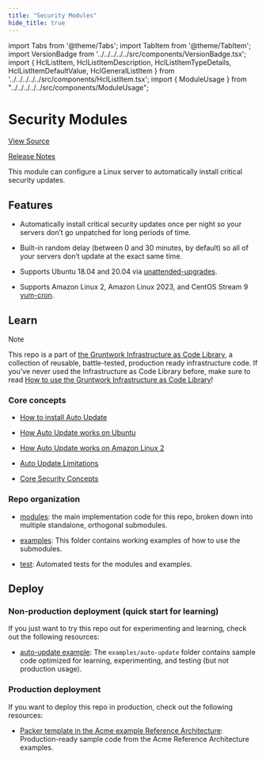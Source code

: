 ```yaml
---
title: "Security Modules"
hide_title: true
---
```


import Tabs from '@theme/Tabs';
import TabItem from '@theme/TabItem';
import VersionBadge from '../../../../../src/components/VersionBadge.tsx';
import { HclListItem, HclListItemDescription, HclListItemTypeDetails, HclListItemDefaultValue, HclGeneralListItem } from '../../../../../src/components/HclListItem.tsx';
import { ModuleUsage } from "../../../../../src/components/ModuleUsage";

<VersionBadge repoTitle="Security Modules" version="0.75.14" lastModifiedVersion="0.75.13"/>

# Security Modules

<a href="https://github.com/gruntwork-io/terraform-aws-security/tree/v0.75.14/modules/auto-update" className="link-button" title="View the source code for this module in GitHub.">View Source</a>

<a href="https://github.com/gruntwork-io/terraform-aws-security/releases/tag/v0.75.13" className="link-button" title="Release notes for only versions which impacted this module.">Release Notes</a>

This module can configure a Linux server to automatically install critical security updates.

## Features

*   Automatically install critical security updates once per night so your servers don’t go unpatched for long periods of time.

*   Built-in random delay (between 0 and 30 minutes, by default) so all of your servers don’t update at the exact same time.

*   Supports Ubuntu 18.04 and 20.04 via [unattended-upgrades](https://help.ubuntu.com/lts/serverguide/automatic-updates.html).

*   Supports Amazon Linux 2, Amazon Linux 2023, and CentOS Stream 9 [yum-cron](http://man7.org/linux/man-pages/man8/yum-cron.8.html).

## Learn

Note

This repo is a part of [the Gruntwork Infrastructure as Code Library](https://gruntwork.io/infrastructure-as-code-library/), a collection of reusable, battle-tested, production ready infrastructure code. If you’ve never used the Infrastructure as Code Library before, make sure to read [How to use the Gruntwork Infrastructure as Code Library](https://docs.gruntwork.io/library/overview/)!

### Core concepts

*   [How to install Auto Update](https://github.com/gruntwork-io/terraform-aws-security/tree/v0.75.14/modules/auto-update/core-concepts.md#installation)

*   [How Auto Update works on Ubuntu](https://github.com/gruntwork-io/terraform-aws-security/tree/v0.75.14/modules/auto-update/core-concepts.md#ubuntu-support)

*   [How Auto Update works on Amazon Linux 2](https://github.com/gruntwork-io/terraform-aws-security/tree/v0.75.14/modules/auto-update/core-concepts.md#amazon-linux-support)

*   [Auto Update Limitations](https://github.com/gruntwork-io/terraform-aws-security/tree/v0.75.14/modules/auto-update/core-concepts.md#limitations)

*   [Core Security Concepts](https://github.com/gruntwork-io/terraform-aws-security/tree/v0.75.14/README.adoc#core-concepts)

### Repo organization

*   [modules](https://github.com/gruntwork-io/terraform-aws-security/tree/v0.75.14/modules): the main implementation code for this repo, broken down into multiple standalone, orthogonal submodules.

*   [examples](https://github.com/gruntwork-io/terraform-aws-security/tree/v0.75.14/examples): This folder contains working examples of how to use the submodules.

*   [test](https://github.com/gruntwork-io/terraform-aws-security/tree/v0.75.14/test): Automated tests for the modules and examples.

## Deploy

### Non-production deployment (quick start for learning)

If you just want to try this repo out for experimenting and learning, check out the following resources:

*   [auto-update example](https://github.com/gruntwork-io/terraform-aws-security/tree/v0.75.14/examples/auto-update): The `examples/auto-update` folder contains sample code optimized for learning, experimenting, and testing (but not production usage).

### Production deployment

If you want to deploy this repo in production, check out the following resources:

*   [Packer template in the Acme example Reference Architecture](https://github.com/gruntwork-io/infrastructure-modules-multi-account-acme/blob/main/services/eks-cluster/packer/eks-node.json): Production-ready sample code from the Acme Reference Architecture examples.

<!-- ##DOCS-SOURCER-START
{
  "originalSources": [
    "https://github.com/gruntwork-io/terraform-aws-security/tree/v0.75.14/modules/auto-update/readme.adoc",
    "https://github.com/gruntwork-io/terraform-aws-security/tree/v0.75.14/modules/auto-update/variables.tf",
    "https://github.com/gruntwork-io/terraform-aws-security/tree/v0.75.14/modules/auto-update/outputs.tf"
  ],
  "sourcePlugin": "module-catalog-api",
  "hash": "de066a46d80c9a7b96febd6b7e110599"
}
##DOCS-SOURCER-END -->
